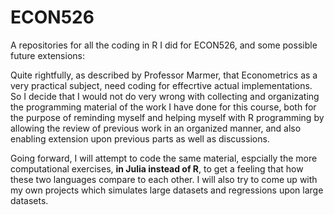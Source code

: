 # ECON526
A repositories for all the coding in R I did for ECON526, and some possible future extensions:

Quite rightfully, as described by Professor Marmer, that Econometrics as a very practical subject, need coding for effecrtive actual implementations. 
So I decide that I would not do very wrong with collecting and organizating the programming material of the work I have done for this course, both for
the purpose of reminding myself and helping myself with R programming by allowing the review of previous work in an organized manner, and also enabling
extension upon previous parts as well as discussions.

Going forward, I will attempt to code the same material, espcially the more computational exercises, **in Julia instead of R**, to get a feeling that how these 
two languages compare to each other. I will also try to come up with my own projects which simulates large datasets and regressions upon large datasets.
